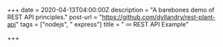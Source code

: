 +++
date = 2020-04-13T04:00:00Z
description = "A barebones demo of REST API principles."
post-url = "https://github.com/dyllandry/rest-plant-api"
tags = ["nodejs", " express"]
title = " 💤 REST API Example"

+++
